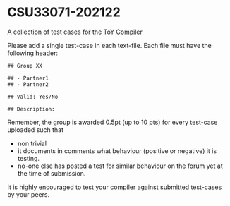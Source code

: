 # CSU33071-202122

A collection of test cases for the [ToY Compiler](https://tcd.blackboard.com/bbcswebdav/pid-2193995-dt-content-rid-13052464_1/xid-13052464_1)

Please add a single test-case in each text-file. Each file must have the following header:

```
## Group XX

## - Partner1
## - Partner2

## Valid: Yes/No

## Description:
```

Remember, the group is awarded 0.5pt (up to 10 pts) for every test-case uploaded such that
- non trivial
- it documents in comments what behaviour (positive or negative) it is testing.
- no-one else has posted a test for similar behaviour on the forum yet at the time of submission.


It is highly encouraged to test your compiler against submitted test-cases by your peers.
